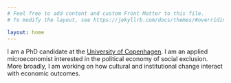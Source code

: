 ```yaml
---
# Feel free to add content and custom Front Matter to this file.
# To modify the layout, see https://jekyllrb.com/docs/themes/#overriding-theme-defaults

layout: home
---
```


I am a PhD candidate at the [University of Copenhagen](https://www.economics.ku.dk/staff/phd_kopi/?pure=en/persons/594488). 
I am an applied microeconomist interested in the political economy of social exclusion. More broadly, I am working on how
cultural and institutional change interact with economic outcomes.